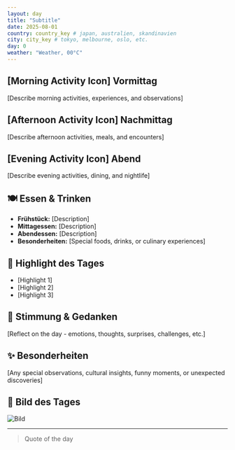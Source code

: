 ```yaml
---
layout: day
title: "Subtitle"
date: 2025-08-01
country: country_key # japan, australien, skandinavien
city: city_key # tokyo, melbourne, oslo, etc.
day: 0
weather: "Weather, 00°C"
---
```


## [Morning Activity Icon] Vormittag

[Describe morning activities, experiences, and observations]

## [Afternoon Activity Icon] Nachmittag

[Describe afternoon activities, meals, and encounters]

## [Evening Activity Icon] Abend

[Describe evening activities, dining, and nightlife]

## 🍽️ Essen & Trinken

- **Frühstück:** [Description]
- **Mittagessen:** [Description]
- **Abendessen:** [Description]
- **Besonderheiten:** [Special foods, drinks, or culinary experiences]

## 🎯 Highlight des Tages

- [Highlight 1]
- [Highlight 2]
- [Highlight 3]

## 💭 Stimmung & Gedanken

[Reflect on the day - emotions, thoughts, surprises, challenges, etc.]

## ✨ Besonderheiten

[Any special observations, cultural insights, funny moments, or unexpected discoveries]

## 📸 Bild des Tages

![Bild](Link_zum_Bild)

---

> Quote of the day
